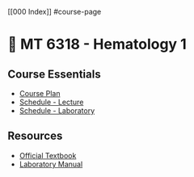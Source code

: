 [[000 Index]] #course-page

# 📓 MT 6318 - Hematology 1

## Course Essentials
- [Course Plan]()
- [Schedule - Lecture]()
- [Schedule - Laboratory]()

## Resources
- [Official Textbook]()
- [Laboratory Manual]()